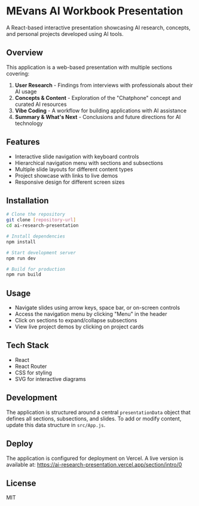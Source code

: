 # MEvans AI Workbook Presentation

A React-based interactive presentation showcasing AI research, concepts, and personal projects developed using AI tools.

## Overview

This application is a web-based presentation with multiple sections covering:

1. **User Research** - Findings from interviews with professionals about their AI usage
2. **Concepts & Content** - Exploration of the "Chatphone" concept and curated AI resources
3. **Vibe Coding** - A workflow for building applications with AI assistance
4. **Summary & What's Next** - Conclusions and future directions for AI technology

## Features

- Interactive slide navigation with keyboard controls
- Hierarchical navigation menu with sections and subsections
- Multiple slide layouts for different content types
- Project showcase with links to live demos
- Responsive design for different screen sizes

## Installation

```bash
# Clone the repository
git clone [repository-url]
cd ai-research-presentation

# Install dependencies
npm install

# Start development server
npm run dev

# Build for production
npm run build
```

## Usage

- Navigate slides using arrow keys, space bar, or on-screen controls
- Access the navigation menu by clicking "Menu" in the header
- Click on sections to expand/collapse subsections
- View live project demos by clicking on project cards

## Tech Stack

- React
- React Router
- CSS for styling
- SVG for interactive diagrams

## Development

The application is structured around a central `presentationData` object that defines all sections, subsections, and slides. To add or modify content, update this data structure in `src/App.js`.

## Deploy

The application is configured for deployment on Vercel. A live version is available at:
https://ai-research-presentation.vercel.app/section/intro/0

## License

MIT
